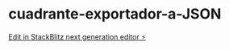 # cuadrante-exportador-a-JSON

[Edit in StackBlitz next generation editor ⚡️](https://stackblitz.com/~/github.com/MAngelo22/cuadrante-exportador-a-JSON)
